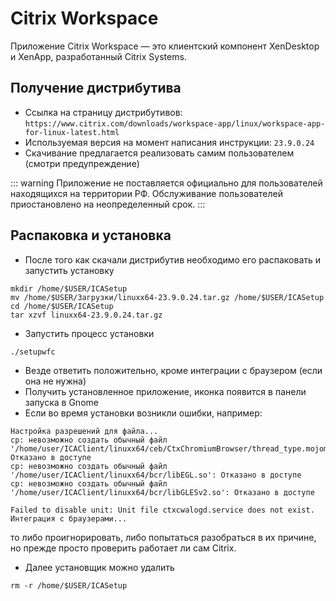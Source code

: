 # Citrix Workspace

Приложение Citrix Workspace — это клиентский компонент XenDesktop и XenApp, разработанный Citrix Systems.

## Получение дистрибутива

- Ссылка на страницу дистрибутивов: `https://www.citrix.com/downloads/workspace-app/linux/workspace-app-for-linux-latest.html`
- Используемая версия на момент написания инструкции: `23.9.0.24`
- Скачивание предлагается реализовать самим пользователем (смотри предупреждение)

::: warning
Приложение не поставляется официально для пользователей находящихся на территории РФ. 
Обслуживание пользователей приостановлено на неопределенный срок.
::: 

## Распаковка и установка

- После того как скачали дистрибутив необходимо его распаковать и запустить установку

```shell
mkdir /home/$USER/ICASetup
mv /home/$USER/Загрузки/linuxx64-23.9.0.24.tar.gz /home/$USER/ICASetup
cd /home/$USER/ICASetup
tar xzvf linuxx64-23.9.0.24.tar.gz
```

- Запустить процесс установки
```shell
./setupwfc
```

- Везде ответить положительно, кроме интеграции с браузером (если она не нужна)
- Получить установленное приложение, иконка появится в панели запуска в Gnome
- Если во время установки возникли ошибки, например:
```
Настройка разрешений для файла...
cp: невозможно создать обычный файл '/home/user/ICAClient/linuxx64/ceb/CtxChromiumBrowser/thread_type.mojom.m.js': Отказано в доступе
cp: невозможно создать обычный файл '/home/user/ICAClient/linuxx64/bcr/libEGL.so': Отказано в доступе
cp: невозможно создать обычный файл '/home/user/ICAClient/linuxx64/bcr/libGLESv2.so': Отказано в доступе

Failed to disable unit: Unit file ctxcwalogd.service does not exist.
Интеграция с браузерами...
```
то либо проигнорировать, либо попытаться разобраться в их причине, но прежде просто проверить работает ли сам Citrix.

- Далее установщик можно удалить

```shell
rm -r /home/$USER/ICASetup
```